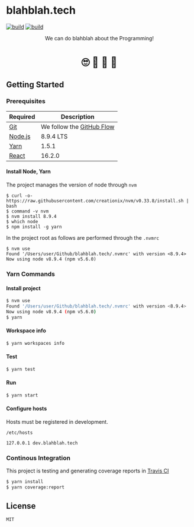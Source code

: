 # blahblah.tech

[![build][build-status-badge]][build-status-link]
[![build][codecov-badge]][codecov-link]

<div align="center">
  <p>We can do blahblah about the Programming!</p>
  <h1>🙄&nbsp;🧐&nbsp;🤣&nbsp;🤭</h1>
</div>

## Getting Started

### Prerequisites

Required | Description
--|--
[Git](https://git-scm.com/) | We follow the [GitHub Flow](https://guides.github.com/introduction/flow/)
[Node.js](nodejs.org) | 8.9.4 LTS
[Yarn](https://yarnpkg.com/lang/en/) | 1.5.1
[React](https://reactjs.org/) | 16.2.0

#### Install Node, Yarn

The project manages the version of node through `nvm`

```
$ curl -o- https://raw.githubusercontent.com/creationix/nvm/v0.33.8/install.sh | bash
$ command -v nvm
$ nvm install 8.9.4
$ which node
$ npm install -g yarn
```

In the project root as follows are performed through the `.nvmrc`

```
$ nvm use
Found '/Users/user/Github/blahblah.tech/.nvmrc' with version <8.9.4>
Now using node v8.9.4 (npm v5.6.0)
```

### Yarn Commands

#### Install project

```bash
$ nvm use
Found '/Users/user/Github/blahblah.tech/.nvmrc' with version <8.9.4>
Now using node v8.9.4 (npm v5.6.0)
$ yarn
```

#### Workspace info

```bash
$ yarn workspaces info
```

#### Test

```bash
$ yarn test
```

#### Run

```bash
$ yarn start
```

#### Configure hosts

Hosts must be registered in development.

`/etc/hosts`
```
127.0.0.1 dev.blahblah.tech
```

### Continous Integration

This project is testing and generating coverage reports in [Travis CI](https://travis-ci.org/)

```bash
$ yarn install
$ yarn coverage:report
```

## License

```
MIT
```

[build-status-badge]: https://travis-ci.org/blah-blah-tech/blahblah.tech.svg?branch=develop
[build-status-link]: https://travis-ci.org/blah-blah-tech/blahblah.tech

[codecov-badge]: https://codecov.io/gh/blah-blah-tech/blahblah.tech/branch/develop/graph/badge.svg
[codecov-link]: https://codecov.io/gh/blah-blah-tech/blahblah.tech
